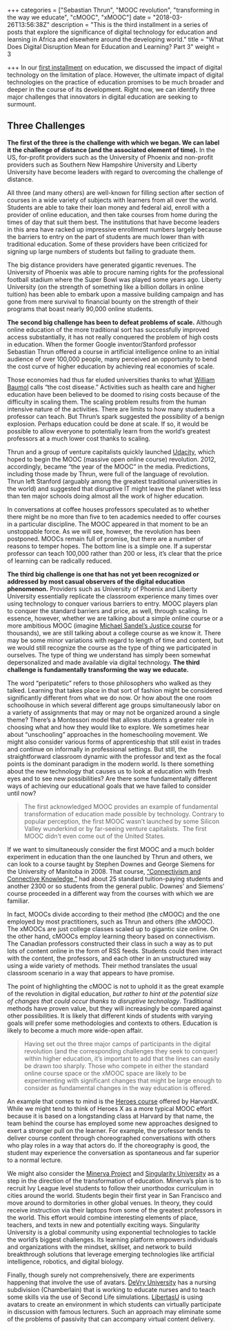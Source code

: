 +++
categories = ["Sebastian Thrun", "MOOC revolution", "transforming in the way we educate", "cMOOC", "xMOOC"]
date = "2018-03-26T13:56:38Z"
description = "This is the third installment in a series of posts that explore the significance of digital technology for education and learning in Africa and elsewhere around the developing world."
title = "What Does Digital Disruption Mean for Education and Learning? Part 3"
weight = 3

+++
In our [first installment](https://www.moja.market/blog/what-does-the-digital-disruption-mean-for-education-and-learning-/) on education, we discussed the impact of digital technology on the limitation of place. However, the ultimate impact of digital technologies on the practice of education promises to be much broader and deeper in the course of its development. Right now, we can identify three major challenges that innovators in digital education are seeking to surmount.

## **Three Challenges**

**The first of the three is the challenge with which we began. We can label it the challenge of distance (and the associated element of time).** In the US, for-profit providers such as the University of Phoenix and non-profit providers such as Southern New Hampshire University and Liberty University have become leaders with regard to overcoming the challenge of distance.

All three (and many others) are well-known for filling section after section of courses in a wide variety of subjects with learners from all over the world. Students are able to take their loan money and federal aid, enroll with a provider of online education, and then take courses from home during the times of day that suit them best. The institutions that have become leaders in this area have racked up impressive enrollment numbers largely because the barriers to entry on the part of students are much lower than with traditional education. Some of these providers have been criticized for signing up large numbers of students but failing to graduate them.

The big distance providers have generated gigantic revenues. The University of Phoenix was able to procure naming rights for the professional football stadium where the Super Bowl was played some years ago. Liberty University (on the strength of something like a billion dollars in online tuition) has been able to embark upon a massive building campaign and has gone from mere survival to financial bounty on the strength of their programs that boast nearly 90,000 online students.

**The second big challenge has been to defeat problems of scale.** Although online education of the more traditional sort has successfully improved access substantially, it has not really conquered the problem of high costs in education. When the former Google inventor/Stanford professor Sebastian Thrun offered a course in artificial intelligence online to an initial audience of over 100,000 people, many perceived an opportunity to bend the cost curve of higher education by achieving real economies of scale.

Those economies had thus far eluded universities thanks to what [William Baumol](https://www.vox.com/new-money/2017/5/4/15547364/baumol-cost-disease-explained) calls “the cost disease.” Activities such as health care and higher education have been believed to be doomed to rising costs because of the difficulty in scaling them. The scaling problem results from the human intensive nature of the activities. There are limits to how many students a professor can teach. But Thrun’s spark suggested the possibility of a benign explosion. Perhaps education could be done at scale. If so, it would be possible to allow everyone to potentially learn from the world’s greatest professors at a much lower cost thanks to scaling.

Thrun and a group of venture capitalists quickly launched [Udacity](https://www.udacity.com/ "Udacity"), which hoped to begin the MOOC (massive open online course) revolution. 2012, accordingly, became “the year of the MOOC” in the media. Predictions, including those made by Thrun, were full of the language of revolution. Thrun left Stanford (arguably among the greatest traditional universities in the world) and suggested that disruptive IT might leave the planet with less than ten major schools doing almost all the work of higher education.

In conversations at coffee houses professors speculated as to whether there might be no more than five to ten academics needed to offer courses in a particular discipline. The MOOC appeared in that moment to be an unstoppable force. As we will see, however, the revolution has been postponed. MOOCs remain full of promise, but there are a number of reasons to temper hopes. The bottom line is a simple one. If a superstar professor can teach 100,000 rather than 200 or less, it’s clear that the price of learning can be radically reduced.

**The third big challenge is one that has not yet been recognized or addressed by most casual observers of the digital education phenomenon.** Providers such as University of Phoenix and Liberty University essentially replicate the classroom experience many times over using technology to conquer various barriers to entry. MOOC players plan to conquer the standard barriers and price, as well, through scaling. In essence, however, whether we are talking about a simple online course or a more ambitious MOOC (imagine [Michael Sandel’s Justice course](http://justiceharvard.org/ "Justice Course") for thousands), we are still talking about a college course as we know it. There may be some minor variations with regard to length of time and content, but we would still recognize the course as the type of thing we participated in ourselves. The type of thing we understand has simply been somewhat depersonalized and made available via digital technology. **The third challenge is fundamentally transforming the way we educate.**

The word “peripatetic” refers to those philosophers who walked as they talked. Learning that takes place in that sort of fashion might be considered significantly different from what we do now. Or how about the one room schoolhouse in which several different age groups simultaneously labor on a variety of assignments that may or may not be organized around a single theme? There’s a Montessori model that allows students a greater role in choosing what and how they would like to explore. We sometimes hear about “unschooling” approaches in the homeschooling movement. We might also consider various forms of apprenticeship that still exist in trades and continue on informally in professional settings. But still, the straightforward classroom dynamic with the professor and text as the focal points is the dominant paradigm in the modern world. Is there something about the new technology that causes us to look at education with fresh eyes and to see new possibilities? Are there some fundamentally different ways of achieving our educational goals that we have failed to consider until now?

> The first acknowledged MOOC provides an example of fundamental transformation of education made possible by technology. Contrary to popular perception, the first MOOC wasn’t launched by some Silicon Valley wunderkind or by far-seeing venture capitalists.  The first MOOC didn’t even come out of the United States.

If we want to simultaneously consider the first MOOC and a much bolder experiment in education than the one launched by Thrun and others, we can look to a course taught by Stephen Downes and George Siemens for the University of Manitoba in 2008. That course, [“Connectivism and Connective Knowledge,”](http://www.downes.ca/files/books/Connective_Knowledge-19May2012.pdf "Connectivism and Connective Knowledge") had about 25 standard tuition-paying students and another 2300 or so students from the general public. Downes’ and Siemens’ course proceeded in a different way from the courses with which we are familiar.

In fact, MOOCs divide according to their method (the cMOOC) and the one employed by most practitioners, such as Thrun and others (the xMOOC). The xMOOCs are just college classes scaled up to gigantic size online. On the other hand, cMOOCs employ learning theory based on connectivism. The Canadian professors constructed their class in such a way as to put lots of content online in the form of RSS feeds. Students could then interact with the content, the professors, and each other in an unstructured way using a wide variety of methods. Their method translates the usual classroom scenario in a way that appears to have promise.

The point of highlighting the cMOOC is not to uphold it as the great example of the revolution in digital education, _but rather to hint at the potential size of changes that could occur thanks to disruptive technology_. Traditional methods have proven value, but they will increasingly be compared against other possibilities. It is likely that different kinds of students with varying goals will prefer some methodologies and contexts to others. Education is likely to become a much more wide-open affair.

> Having set out the three major camps of participants in the digital revolution (and the corresponding challenges they seek to conquer) within higher education, it’s important to add that the lines can easily be drawn too sharply. Those who compete in either the standard online course space or the xMOOC space are likely to be experimenting with significant changes that might be large enough to consider as fundamental changes in the way education is offered.

An example that comes to mind is the [Heroes course](https://www.extension.harvard.edu/open-learning-initiative/ancient-greek-civilization "Heroes Course") offered by HarvardX. While we might tend to think of Heroes X as a more typical MOOC effort because it is based on a longstanding class at Harvard by that name, the team behind the course has employed some new approaches designed to exert a stronger pull on the learner. For example, the professor tends to deliver course content through choreographed conversations with others who play roles in a way that actors do. If the choreography is good, the student may experience the conversation as spontaneous and far superior to a normal lecture.

We might also consider the [Minerva Project](https://www.minerva.kgi.edu/about/) and [Singularity University](https://su.org/about/ "Singularity University") as a step in the direction of the transformation of education. Minerva’s plan is to recruit Ivy League level students to follow their unorthodox curriculum in cities around the world. Students begin their first year in San Francisco and move around to dormitories in other global venues. In theory, they could receive instruction via their laptops from some of the greatest professors in the world. This effort would combine interesting elements of place, teachers, and texts in new and potentially exciting ways. Singularity University is a global community using exponential technologies to tackle the world’s biggest challenges. Its learning platform empowers individuals and organizations with the mindset, skillset, and network to build breakthrough solutions that leverage emerging technologies like artificial intelligence, robotics, and digital biology.

Finally, though surely not comprehensively, there are experiments happening that involve the use of avatars. [DeVry University](http://get-started.devry.edu/researcher/why-devry?kwgrp=brand&ca.mp=YAHOO&ab.sc=ps_yh_dvu_core-brand-desktop_209336_pfx&cmpid=ps_yh_dvu_core-brand-desktop_209336_pfx&vc=209336&ca.kw=devry+university&ca.target=kwd-304513880435&ca.cr=33911721544&ca.mt=e&cb.device=c&KWID=43700030249999195&sc_2=devry+university&ca.kw=devry+university&ca.target=kwd-304513880435&ca.cr=33911721544&ca.mt=e&cb.device=c&KWID=43700030249999195&SC_1=CLmE4uuriNoCFWGPxQIdXDYBQw&SC_2=devry+university&gclid=CLmE4uuriNoCFWGPxQIdXDYBQw&gclsrc=ds "DeVry University") has a nursing subdivision (Chamberlain) that is working to educate nurses and to teach some skills via the use of Second Life simulations. [LibertasU](https://www.linkedin.com/company/libertasU "LibertasU") is using avatars to create an environment in which students can virtually participate in discussion with famous lecturers. Such an approach may eliminate some of the problems of passivity that can accompany virtual content delivery.